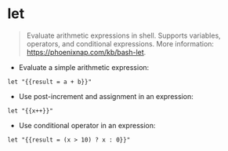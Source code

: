 # let

> Evaluate arithmetic expressions in shell.
> Supports variables, operators, and conditional expressions.
> More information: <https://phoenixnap.com/kb/bash-let>.

- Evaluate a simple arithmetic expression:

`let "{{result = a + b}}"`

- Use post-increment and assignment in an expression:

`let "{{x++}}"`

- Use conditional operator in an expression:

`let "{{result = (x > 10) ? x : 0}}"`
